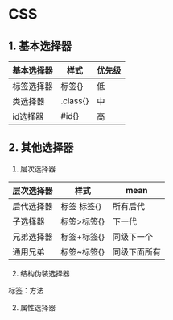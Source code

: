 # CSS

## 1. 基本选择器

| 基本选择器 | 样式     | 优先级 |
| ---------- | -------- | ------ |
| 标签选择器 | 标签{}   | 低     |
| 类选择器   | .class{} | 中     |
| id选择器   | #id{}    | 高     |

## 2. 其他选择器

1. 层次选择器

| 层次选择器 | 样式        | mean         |
| ---------- | ----------- | ------------ |
| 后代选择器 | 标签 标签{} | 所有后代     |
| 子选择器   | 标签>标签{} | 下一代       |
| 兄弟选择器 | 标签+标签{} | 同级下一个   |
| 通用兄弟   | 标签~标签{} | 同级下面所有 |

2. 结构伪装选择器

标签：方法

2. 属性选择器